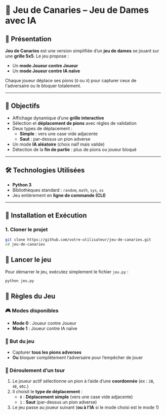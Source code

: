 # 🐤 Jeu de Canaries – Jeu de Dames avec IA

## 📌 Présentation  
**Jeu de Canaries** est une version simplifiée d’un **jeu de dames** se jouant sur une **grille 5x5**. Le jeu propose :  
- Un **mode Joueur contre Joueur**  
- Un **mode Joueur contre IA naïve**  

Chaque joueur déplace ses pions (`O` ou `X`) pour capturer ceux de l'adversaire ou le bloquer totalement.

---

## 🎯 Objectifs  
- Affichage dynamique d’une **grille interactive**  
- Sélection et **déplacement de pions** avec règles de validation  
- Deux types de déplacement :
  - **Simple** : vers une case vide adjacente  
  - **Saut** : par-dessus un pion adverse  
- Un mode **IA aléatoire** (choix naïf mais valide)  
- Détection de la **fin de partie** : plus de pions ou joueur bloqué

---

## 🛠️ Technologies Utilisées  
- **Python 3**  
- Bibliothèques standard : `random`, `math`, `sys`, `os`  
- Jeu entièrement en **ligne de commande (CLI)**  

---

## 🚀 Installation et Exécution

### 1. Cloner le projet
```bash
git clone https://github.com/votre-utilisateur/jeu-de-canaries.git
cd jeu-de-canaries
```
## 🚀 Lancer le jeu

Pour démarrer le jeu, exécutez simplement le fichier `jeu.py` :

```bash
python jeu.py
```
## 📜 Règles du Jeu

### 🎮 Modes disponibles
- **Mode 0** : Joueur contre Joueur  
- **Mode 1** : Joueur contre IA naïve  

### 🎯 But du jeu
- Capturer **tous les pions adverses**  
- **Ou** bloquer complètement l’adversaire pour l’empêcher de jouer  

### 🔄 Déroulement d’un tour
1. Le joueur actif sélectionne un pion à l’aide d’une **coordonnée** (ex : `2B`, `4E`, etc.)  
2. Il choisit le **type de déplacement** :
   - `0` : **Déplacement simple** (vers une case vide adjacente)  
   - `1` : **Saut** (par-dessus un pion adverse)  
3. Le jeu passe au joueur suivant (**ou à l’IA** si le mode choisi est le mode 1)
